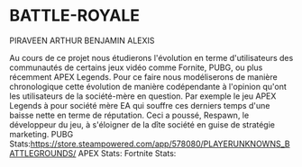 # BATTLE-ROYALE
PIRAVEEN ARTHUR BENJAMIN ALEXIS

Au cours de ce projet nous étudierons l'évolution en terme d'utilisateurs des communautés de certains jeux vidéo comme Fornite, PUBG, ou plus récemment APEX Legends. Pour ce faire nous modéliserons de manière chronologique cette évolution de manière codépendante à l'opinion qu'ont les utilisateurs de la société-mère en question. Par exemple le jeu APEX Legends à pour société mère EA qui souffre ces derniers temps d'une baisse nette en terme de réputation. Ceci a poussé, Respawn, le développeur du jeu, à s'éloigner de la dîte société en guise de stratégie marketing.
PUBG Stats:https://store.steampowered.com/app/578080/PLAYERUNKNOWNS_BATTLEGROUNDS/
APEX Stats:
Fortnite Stats:
